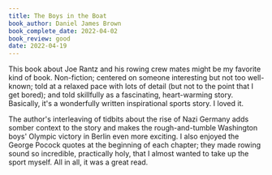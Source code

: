 ```yaml
---
title: The Boys in the Boat
book_author: Daniel James Brown
book_complete_date: 2022-04-02
book_review: good
date: 2022-04-19
---
```


This book about Joe Rantz and his rowing crew mates might be my favorite kind of book. Non-fiction; centered on someone interesting but not too well-known; told at a relaxed pace with lots of detail (but not to the point that I get bored); and told skillfully as a fascinating, heart-warming story. Basically, it's a wonderfully written inspirational sports story. I loved it.

<!--more-->

 The author's interleaving of tidbits about the rise of Nazi Germany adds somber context to the story and makes the rough-and-tumble Washington boys' Olympic victory in Berlin even more exciting. I also enjoyed the George Pocock quotes at the beginning of each chapter; they made rowing sound so incredible, practically holy, that I almost wanted to take up the sport myself. All in all, it was a great read.
